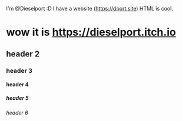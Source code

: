 I'm @Dieselport :D
I have a website (https://dport.site)
HTML is cool.
# wow it is https://dieselport.itch.io
## header 2
### header 3
#### header 4
##### header 5
###### header 6
